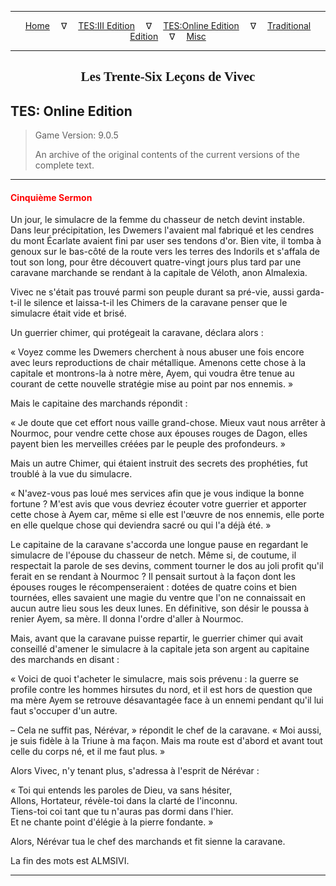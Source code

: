 
---

<!-- Jekyll Page Links -->

<center>
<a href="../../../../index.html">Home</a>
&emsp;&nabla;&emsp;
<a href="../../../index-tes3.html">TES:III Edition</a>
&emsp;&nabla;&emsp;
<a href="../../../index-teso.html">TES:Online Edition</a>
&emsp;&nabla;&emsp;
<a href="../../../index-traditional.html">Traditional Edition</a>
&emsp;&nabla;&emsp;
<a href="../../../index-misc.html">Misc</a>
</center>

<!-- Markdown Body Below: -->

---

<center>
<h2><span style="font-family:Georgia">Les Trente-Six Leçons de Vivec</span></h2>
</center>

## TES: Online Edition

> Game Version: 9.0.5
>
> An archive of the original contents of the current versions of the complete text.

---

#### <span style="color:red">Cinquième Sermon</span>

Un jour, le simulacre de la femme du chasseur de netch devint instable. Dans leur précipitation, les Dwemers l'avaient mal fabriqué et les cendres du mont Écarlate avaient fini par user ses tendons d'or. Bien vite, il tomba à genoux sur le bas-côté de la route vers les terres des Indorils et s'affala de tout son long, pour être découvert quatre-vingt jours plus tard par une caravane marchande se rendant à la capitale de Véloth, anon Almalexia.

Vivec ne s'était pas trouvé parmi son peuple durant sa pré-vie, aussi garda-t-il le silence et laissa-t-il les Chimers de la caravane penser que le simulacre était vide et brisé.

Un guerrier chimer, qui protégeait la caravane, déclara alors :

« Voyez comme les Dwemers cherchent à nous abuser une fois encore avec leurs reproductions de chair métallique. Amenons cette chose à la capitale et montrons-la à notre mère, Ayem, qui voudra être tenue au courant de cette nouvelle stratégie mise au point par nos ennemis. »

Mais le capitaine des marchands répondit :

« Je doute que cet effort nous vaille grand-chose. Mieux vaut nous arrêter à Nourmoc, pour vendre cette chose aux épouses rouges de Dagon, elles payent bien les merveilles créées par le peuple des profondeurs. »

Mais un autre Chimer, qui étaient instruit des secrets des prophéties, fut troublé à la vue du simulacre.

« N'avez-vous pas loué mes services afin que je vous indique la bonne fortune ? M'est avis que vous devriez écouter votre guerrier et apporter cette chose à Ayem car, même si elle est l'œuvre de nos ennemis, elle porte en elle quelque chose qui deviendra sacré ou qui l'a déjà été. »

Le capitaine de la caravane s'accorda une longue pause en regardant le simulacre de l'épouse du chasseur de netch. Même si, de coutume, il respectait la parole de ses devins, comment tourner le dos au joli profit qu'il ferait en se rendant à Nourmoc ? Il pensait surtout à la façon dont les épouses rouges le récompenseraient : dotées de quatre coins et bien tournées, elles savaient une magie du ventre que l'on ne connaissait en aucun autre lieu sous les deux lunes. En définitive, son désir le poussa à renier Ayem, sa mère. Il donna l'ordre d'aller à Nourmoc.

Mais, avant que la caravane puisse repartir, le guerrier chimer qui avait conseillé d'amener le simulacre à la capitale jeta son argent au capitaine des marchands en disant :

« Voici de quoi t'acheter le simulacre, mais sois prévenu : la guerre se profile contre les hommes hirsutes du nord, et il est hors de question que ma mère Ayem se retrouve désavantagée face à un ennemi pendant qu'il lui faut s'occuper d'un autre.

– Cela ne suffit pas, Nérévar, » répondit le chef de la caravane. « Moi aussi, je suis fidèle à la Triune à ma façon. Mais ma route est d'abord et avant tout celle du corps né, et il me faut plus. »

Alors Vivec, n'y tenant plus, s'adressa à l'esprit de Nérévar :

« Toi qui entends les paroles de Dieu, va sans hésiter,\
Allons, Hortateur, révèle-toi dans la clarté de l'inconnu.\
Tiens-toi coi tant que tu n'auras pas dormi dans l'hier.\
Et ne chante point d'élégie à la pierre fondante. »

Alors, Nérévar tua le chef des marchands et fit sienne la caravane.

La fin des mots est ALMSIVI.

---
